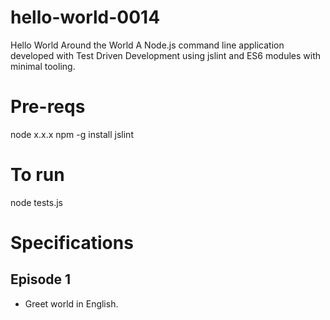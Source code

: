 # hello-world-0014
Hello World Around the World A Node.js command line application
developed with Test Driven Development using jslint and ES6
modules with minimal tooling.

# Pre-reqs
node x.x.x
npm -g install jslint

# To run
node tests.js

# Specifications
## Episode 1
* Greet world in English.
